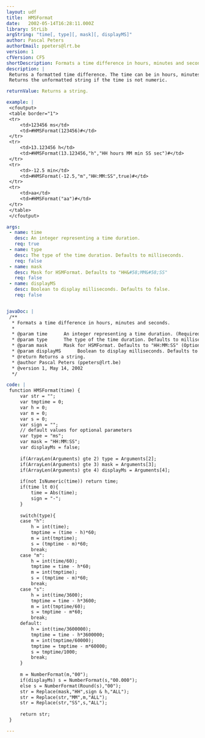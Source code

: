 ```yaml
---
layout: udf
title:  HMSFormat
date:   2002-05-14T16:28:11.000Z
library: StrLib
argString: "time[, type][, mask][, displayMS]"
author: Pascal Peters
authorEmail: ppeters@lrt.be
version: 1
cfVersion: CF5
shortDescription: Formats a time difference in hours, minutes and seconds.
description: |
 Returns a formatted time difference. The time can be in hours, minutes, seconds or milliseconds (default). You can specify an optional mask (HH: hours; MM:minutes; SS:seconds).
 Returns the unformatted string if the time is not numeric.

returnValue: Returns a string.

example: |
 <cfoutput>
 <table border="1">
 <tr>
     <td>123456 ms</td>
     <td>#HMSFormat(123456)#</td>
 </tr>
 <tr>
     <td>13.123456 h</td>
     <td>#HMSFormat(13.123456,"h","HH hours MM min SS sec")#</td>
 </tr>
 <tr>
     <td>-12.5 min</td>
     <td>#HMSFormat(-12.5,"m","HH:MM:SS",true)#</td>
 </tr>
 <tr>
     <td>aa</td>
     <td>#HMSFormat("aa")#</td>
 </tr>
 </table>
 </cfoutput>

args:
 - name: time
   desc: An integer representing a time duration.
   req: true
 - name: type
   desc: The type of the time duration. Defaults to milliseconds.
   req: false
 - name: mask
   desc: Mask for HSMFormat. Defaults to "HH&#58;MM&#58;SS"
   req: false
 - name: displayMS
   desc: Boolean to display milliseconds. Defaults to false.
   req: false


javaDoc: |
 /**
  * Formats a time difference in hours, minutes and seconds.
  * 
  * @param time      An integer representing a time duration. (Required)
  * @param type      The type of the time duration. Defaults to milliseconds. (Optional)
  * @param mask      Mask for HSMFormat. Defaults to "HH:MM:SS" (Optional)
  * @param displayMS      Boolean to display milliseconds. Defaults to false. (Optional)
  * @return Returns a string. 
  * @author Pascal Peters (ppeters@lrt.be) 
  * @version 1, May 14, 2002 
  */

code: |
 function HMSFormat(time) {
     var str = "";
     var tmptime = 0;
     var h = 0;
     var m = 0;
     var s = 0;
     var sign = "";
     // default values for optional parameters
     var type = "ms";
     var mask = "HH:MM:SS";
     var displayMs = false;
     
     if(ArrayLen(Arguments) gte 2) type = Arguments[2];
     if(ArrayLen(Arguments) gte 3) mask = Arguments[3];
     if(ArrayLen(Arguments) gte 4) displayMs = Arguments[4];
     
     if(not IsNumeric(time)) return time;
     if(time lt 0){
         time = Abs(time);
         sign = "-";
     } 
     
     switch(type){
     case "h":
         h = int(time);
         tmptime = (time - h)*60;
         m = int(tmptime);
         s = (tmptime - m)*60;
         break;
     case "m":
         h = int(time/60);
         tmptime = time - h*60;
         m = int(tmptime);
         s = (tmptime - m)*60;
         break;
     case "s":
         h = int(time/3600);
         tmptime = time - h*3600;
         m = int(tmptime/60);
         s = tmptime - m*60;
         break;
     default:
         h = int(time/3600000);
         tmptime = time - h*3600000;
         m = int(tmptime/60000);
         tmptime = tmptime - m*60000;
         s = tmptime/1000;
         break;
     }
     
     m = NumberFormat(m,"00");
     if(displayMs) s = NumberFormat(s,"00.000");
     else s = NumberFormat(Round(s),"00");
     str = Replace(mask,"HH",sign & h,"ALL");
     str = Replace(str,"MM",m,"ALL");
     str = Replace(str,"SS",s,"ALL");
 
     return str;
 }

---
```


